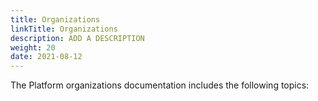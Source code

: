 ```yaml
---
title: Organizations
linkTitle: Organizations
description: ADD A DESCRIPTION
weight: 20
date: 2021-08-12
---
```


The Platform organizations documentation includes the following topics:
